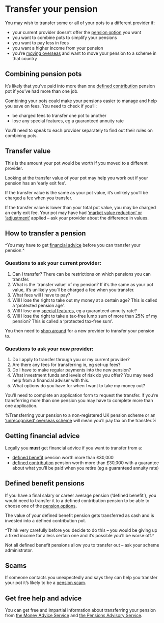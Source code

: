 # Transfer your pension

You may wish to transfer some or all of your pots to a different provider if:

- your current provider doesn’t offer the [pension option](/pension-pot-options) you want
- you want to combine pots to simplify your pensions
- you want to pay less in fees
- you want a higher income from your pension
- you’re [moving overseas](https://www.gov.uk/transferring-your-pension/transferring-to-an-overseas-pension-scheme) and want to move your pension to a scheme in that country

## Combining pension pots

It’s likely that you’ve paid into more than one [defined contribution](/pension-types) pension pot if you’ve had more than one job.

Combining your pots could make your pensions easier to manage and help you save on fees. You need to check if you’ll:

 - be charged fees to transfer one pot to another
 - lose any special features, eg a guaranteed annuity rate

You’ll need to speak to each provider separately to find out their rules on combining pots.

## Transfer value

This is the amount your pot would be worth if you moved to a different provider.

Looking at the transfer value of your pot may help you work out if your pension has an ‘early exit fee’.

If the transfer value is the same as your pot value, it’s unlikely you’ll be charged a fee when you transfer.

If the transfer value is lower than your total pot value, you may be charged an early exit fee. Your pot may have had [‘market value reduction’ or ‘adjustment’](/pension-statements#special-features) applied – ask your provider about the difference in values.

## How to transfer a pension

^You may have to get [financial advice](/transfer-pension#getting-financial-advice) before you can transfer your pension.^

### Questions to ask your **current** provider:

1. Can I transfer? There can be restrictions on which pensions you can transfer.
2. What is the ‘transfer value’ of my pension? If it’s the same as your pot value, it’s unlikely you’ll be charged a fee when you transfer.
3. What fees will I have to pay?
4. Will I lose the right to take out my money at a certain age? This is called a ‘protected pension age’.
5. Will I lose any [special features](/pension-statement#special-features), eg a guaranteed annuity rate?
6. Will I lose the right to take a tax-free lump sum of more than 25% of my pension? This is called a ‘protected tax-free sum’.

You then need to [shop around](/shop-around) for a new provider to transfer your pension to.

### Questions to ask your **new** provider:

1. Do I apply to transfer through you or my current provider?
2. Are there any fees for transferring in, eg set-up fees?
3. Do I have to make regular payments into the new pension?
4. What investment funds and levels of risk do you offer? You may need help from a financial adviser with this.
5. What options do you have for when I want to take my money out?

You’ll need to complete an application form to request the transfer. If you’re transferring more than one pension you may have to complete more than one application.

%Transferring your pension to a non-registered UK pension scheme or an [‘unrecognised’ overseas scheme](https://www.gov.uk/transferring-your-pension/transferring-to-an-overseas-pension-scheme) will mean you’ll pay tax on the transfer.%

## Getting financial advice

Legally you **must**  get financial advice if you want to transfer from a:

 - [defined benefit](/pension-types#defined-benefit-final-salary-or-career-average) pension worth more than £30,000
 - [defined contribution](/pension-types#defined-contribution) pension worth more than £30,000 with a guarantee about what you’ll be paid when you retire (eg a guaranteed annuity rate)

## Defined benefit pensions

If you have a final salary or career average pension (‘defined benefit’), you would need to transfer it to a defined contribution pension to be able to choose one of the [pension options](/pension-pot-options).

The value of your defined benefit pension gets transferred as cash and is invested into a defined contribution pot.

^Think very carefully before you decide to do this – you would be giving up a fixed income for a less certain one and it’s possible you’ll be worse off.^

Not all defined benefit pensions allow you to transfer out – ask your scheme administrator.

## Scams

If someone contacts you unexpectedly and says they can help you transfer your pot it’s likely to be a [pension scam](/scams).

## Get free help and advice

You can get free and impartial information about transferring your pension from [the Money Advice Service](https://www.moneyadviceservice.org.uk/en) and [the Pensions Advisory Service](http://www.pensionsadvisoryservice.org.uk).
